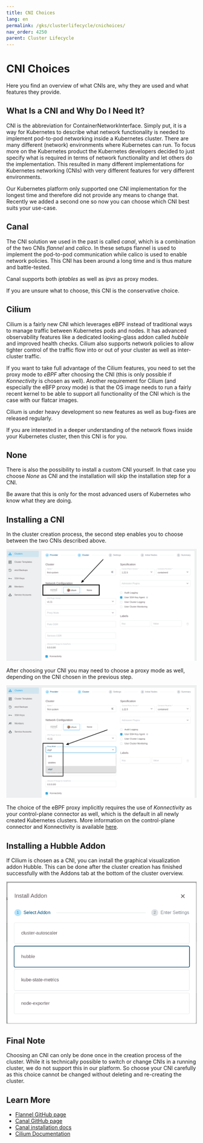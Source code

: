 ```yaml
---
title: CNI Choices
lang: en
permalink: /gks/clusterlifecycle/cnichoices/
nav_order: 4250
parent: Cluster Lifecycle
---
```


# CNI Choices

Here you find an overview of what CNIs are, why they are used and what features they provide.

## What Is a CNI and Why Do I Need It?

CNI is the abbreviation for ContainerNetworkInterface. Simply put, it is a way for Kubernetes to describe what
network functionality is needed to implement pod-to-pod networking inside a Kubernetes cluster. There
are many different (network) environments where Kubernetes can run. To focus more on the Kubernetes
product the Kubernetes developers decided to just specify what is required in terms of network functionality
and let others do the implementation. This resulted in many different implementations for Kubernetes networking
(CNIs) with very different features for very different environments.

Our Kubernetes platform only supported one CNI implementation for the longest time and therefore did not
provide any means to change that. Recently we added a second one so now you can choose which CNI best
suits your use-case.

## Canal

The CNI solution we used in the past is called *canal*, which is a combination of the two CNIs *flannel*
and *calico*. In these setups flannel is used to implement the pod-to-pod communication while calico is
used to enable network policies. This CNI has been around a long time and is thus mature and battle-tested.

Canal supports both *iptables* as well as *ipvs* as proxy modes.

If you are unsure what to choose, this CNI is the conservative choice.

## Cilium

Cilium is a fairly new CNI which leverages eBPF instead of traditional ways to manage traffic between
Kubernetes pods and nodes. It has advanced observability features like a dedicated looking-glass addon
called *hubble* and improved health checks. Cilium also supports network policies to allow tighter
control of the traffic flow into or out of your cluster as well as inter-cluster traffic.

If you want to take full advantage of the Cilium features, you need to set the proxy mode to *eBPF* after
choosing the CNI (this is only possible if *Konnectivity* is chosen as well). Another requirement for
Cilium (and especially the eBFP proxy mode) is that the OS image needs to run a fairly recent kernel
to be able to support all functionality of the CNI which is the case with our flatcar images.

Cilium is under heavy development so new features as well as bug-fixes are released regularly.

If you are interested in a deeper understanding of the network flows inside your Kubernetes cluster,
then this CNI is for you.

## None

There is also the possibility to install a custom CNI yourself. In that case you choose *None* as
CNI and the installation will skip the installation step for a CNI.

Be aware that this is only for the most advanced users of Kubernetes who know what they are doing.

## Installing a CNI

In the cluster creation process, the second step enables you to choose between the two CNIs described
above.

![choose CNI](choosing_cni.png)

After choosing your CNI you may need to choose a proxy mode as well, depending on the CNI chosen
in the previous step.

![choose proxy](choosing_proxy_mode.png)

The choice of the eBPF proxy implicitly requires the use of *Konnectivity* as your control-plane
connector as well, which is the default in all newly created Kubernetes clusters. More information
on the control-plane connector and Konnectivity is available [here](/gks/clusterlifecycle/controlplaneconnector).

## Installing a Hubble Addon

If Cilium is chosen as a CNI, you can install the graphical visualization addon Hubble. This can be
done after the cluster creation has finished successfully with the Addons tab at the bottom of the cluster
overview.

![install hubble](installing_hubble_addon.png)

## Final Note

Choosing an CNI can only be done once in the creation process of the cluster. While it is technically
possible to switch or change CNIs in a running cluster, we do not support this in our platform. So choose your CNI
carefully as this choice cannot be changed without deleting and re-creating the cluster.

## Learn More

* [Flannel GitHub page](https://github.com/flannel-io/flannel)
* [Canal GitHub page](https://github.com/projectcalico/canal)
* [Canal installation docs](https://projectcalico.docs.tigera.io/getting-started/kubernetes/flannel/flannel)
* [Cilium Documentation](https://docs.cilium.io/en/stable/)
